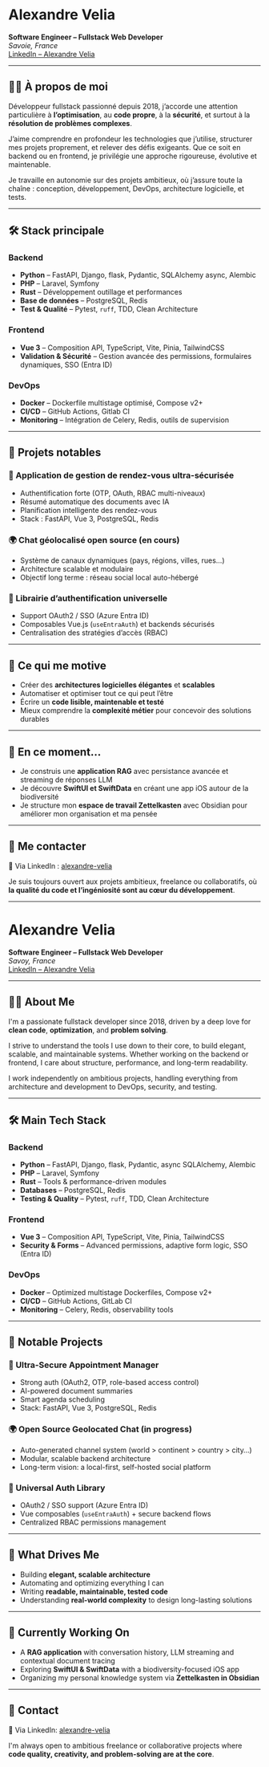 # Alexandre Velia

**Software Engineer – Fullstack Web Developer**  
_Savoie, France_  
[LinkedIn – Alexandre Velia](https://www.linkedin.com/in/alexandre-velia/)

---

## 👨‍💻 À propos de moi

Développeur fullstack passionné depuis 2018, j’accorde une attention particulière à **l’optimisation**, au **code propre**, à la **sécurité**, et surtout à la **résolution de problèmes complexes**.

J’aime comprendre en profondeur les technologies que j’utilise, structurer mes projets proprement, et relever des défis exigeants. Que ce soit en backend ou en frontend, je privilégie une approche rigoureuse, évolutive et maintenable.

Je travaille en autonomie sur des projets ambitieux, où j’assure toute la chaîne : conception, développement, DevOps, architecture logicielle, et tests.

---

## 🛠 Stack principale

### Backend
- **Python** – FastAPI, Django, flask, Pydantic, SQLAlchemy async, Alembic
- **PHP** – Laravel, Symfony
- **Rust** – Développement outillage et performances
- **Base de données** – PostgreSQL, Redis
- **Test & Qualité** – Pytest, `ruff`, TDD, Clean Architecture

### Frontend
- **Vue 3** – Composition API, TypeScript, Vite, Pinia, TailwindCSS
- **Validation & Sécurité** – Gestion avancée des permissions, formulaires dynamiques, SSO (Entra ID)

### DevOps
- **Docker** – Dockerfile multistage optimisé, Compose v2+
- **CI/CD** – GitHub Actions, Gitlab CI
- **Monitoring** – Intégration de Celery, Redis, outils de supervision

---

## 📌 Projets notables

### 🔐 Application de gestion de rendez-vous ultra-sécurisée
- Authentification forte (OTP, OAuth, RBAC multi-niveaux)
- Résumé automatique des documents avec IA
- Planification intelligente des rendez-vous
- Stack : FastAPI, Vue 3, PostgreSQL, Redis

### 🌍 Chat géolocalisé open source (en cours)
- Système de canaux dynamiques (pays, régions, villes, rues…)
- Architecture scalable et modulaire
- Objectif long terme : réseau social local auto-hébergé

### 🤖 Librairie d’authentification universelle
- Support OAuth2 / SSO (Azure Entra ID)
- Composables Vue.js (`useEntraAuth`) et backends sécurisés
- Centralisation des stratégies d’accès (RBAC)

---

## 🧠 Ce qui me motive

- Créer des **architectures logicielles élégantes** et **scalables**
- Automatiser et optimiser tout ce qui peut l’être
- Écrire un **code lisible, maintenable et testé**
- Mieux comprendre la **complexité métier** pour concevoir des solutions durables

---

## 🚀 En ce moment…

- Je construis une **application RAG** avec persistance avancée et streaming de réponses LLM
- Je découvre **SwiftUI et SwiftData** en créant une app iOS autour de la biodiversité
- Je structure mon **espace de travail Zettelkasten** avec Obsidian pour améliorer mon organisation et ma pensée

---

## 🤝 Me contacter

📨 Via LinkedIn : [alexandre-velia](https://www.linkedin.com/in/alexandre-velia/)

Je suis toujours ouvert aux projets ambitieux, freelance ou collaboratifs, où **la qualité du code et l’ingéniosité sont au cœur du développement**.

---

# Alexandre Velia

**Software Engineer – Fullstack Web Developer**  
_Savoy, France_  
[LinkedIn – Alexandre Velia](https://www.linkedin.com/in/alexandre-velia/)

---

## 👨‍💻 About Me

I'm a passionate fullstack developer since 2018, driven by a deep love for **clean code**, **optimization**, and **problem solving**.

I strive to understand the tools I use down to their core, to build elegant, scalable, and maintainable systems. Whether working on the backend or frontend, I care about structure, performance, and long-term readability.

I work independently on ambitious projects, handling everything from architecture and development to DevOps, security, and testing.

---

## 🛠 Main Tech Stack

### Backend
- **Python** – FastAPI, Django, flask, Pydantic, async SQLAlchemy, Alembic
- **PHP** – Laravel, Symfony
- **Rust** – Tools & performance-driven modules
- **Databases** – PostgreSQL, Redis
- **Testing & Quality** – Pytest, `ruff`, TDD, Clean Architecture

### Frontend
- **Vue 3** – Composition API, TypeScript, Vite, Pinia, TailwindCSS
- **Security & Forms** – Advanced permissions, adaptive form logic, SSO (Entra ID)

### DevOps
- **Docker** – Optimized multistage Dockerfiles, Compose v2+
- **CI/CD** – GitHub Actions, GitLab CI
- **Monitoring** – Celery, Redis, observability tools

---

## 📌 Notable Projects

### 🔐 Ultra-Secure Appointment Manager
- Strong auth (OAuth2, OTP, role-based access control)
- AI-powered document summaries
- Smart agenda scheduling
- Stack: FastAPI, Vue 3, PostgreSQL, Redis

### 🌍 Open Source Geolocated Chat (in progress)
- Auto-generated channel system (world > continent > country > city…)
- Modular, scalable backend architecture
- Long-term vision: a local-first, self-hosted social platform

### 🤖 Universal Auth Library
- OAuth2 / SSO support (Azure Entra ID)
- Vue composables (`useEntraAuth`) + secure backend flows
- Centralized RBAC permissions management

---

## 🧠 What Drives Me

- Building **elegant, scalable architecture**
- Automating and optimizing everything I can
- Writing **readable, maintainable, tested code**
- Understanding **real-world complexity** to design long-lasting solutions

---

## 🚀 Currently Working On

- A **RAG application** with conversation history, LLM streaming and contextual document tracing
- Exploring **SwiftUI & SwiftData** with a biodiversity-focused iOS app
- Organizing my personal knowledge system via **Zettelkasten in Obsidian**

---

## 🤝 Contact

📨 Via LinkedIn: [alexandre-velia](https://www.linkedin.com/in/alexandre-velia/)

I'm always open to ambitious freelance or collaborative projects where **code quality, creativity, and problem-solving are at the core**.
